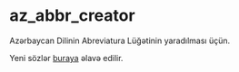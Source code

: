 # az_abbr_creator
Azərbaycan Dilinin Abreviatura Lüğətinin yaradılması üçün.

Yeni sözlər [buraya](https://github.com/sevdimali/nlp-az/blob/main/abbreviations.txt) əlavə edilir.
